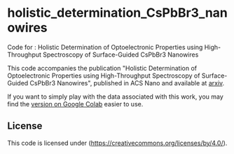 # holistic_determination_CsPbBr3_nanowires
 Code for : Holistic Determination of Optoelectronic Properties using High-Throughput Spectroscopy of Surface-Guided CsPbBr3 Nanowires

This code accompanies the publication "Holistic Determination of Optoelectronic Properties using High-Throughput Spectroscopy of Surface-Guided CsPbBr3 Nanowires", published in ACS Nano and available at [arxiv](https://arxiv.org/abs/2204.14065).

If you want to simply play with the data associated with this work, you may find the [version on Google Colab](https://colab.research.google.com/drive/1dclGN6vPUec2yV0w5V-f3kDM19zCPV9i?usp=sharing) easier to use.


## License
This code is licensed under (https://creativecommons.org/licenses/by/4.0/).